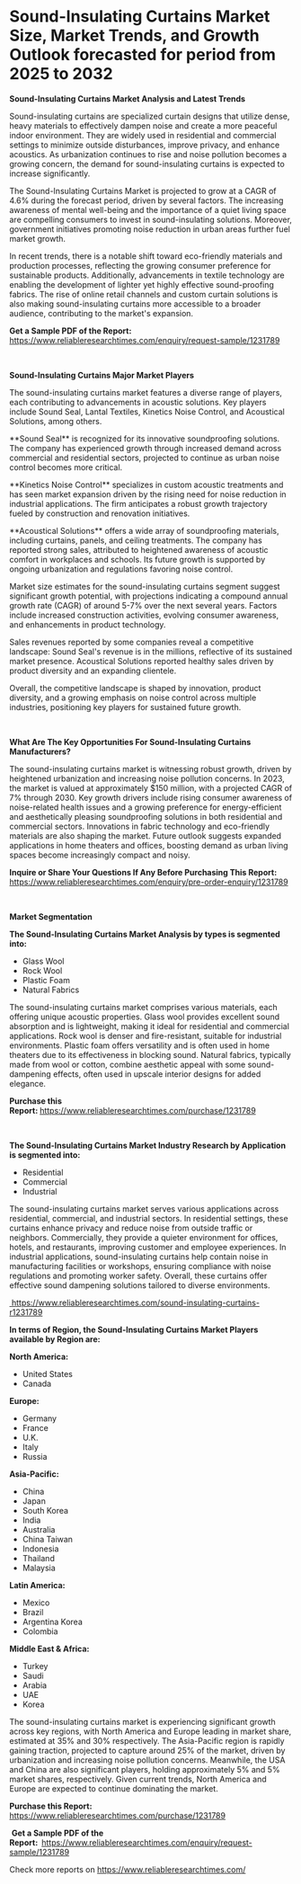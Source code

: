 <p><h1>Sound-Insulating Curtains Market Size, Market Trends, and Growth Outlook forecasted for period from 2025 to 2032</h1></p><p><strong>Sound-Insulating Curtains Market Analysis and Latest Trends</strong></p>
<p><p>Sound-insulating curtains are specialized curtain designs that utilize dense, heavy materials to effectively dampen noise and create a more peaceful indoor environment. They are widely used in residential and commercial settings to minimize outside disturbances, improve privacy, and enhance acoustics. As urbanization continues to rise and noise pollution becomes a growing concern, the demand for sound-insulating curtains is expected to increase significantly.</p><p>The Sound-Insulating Curtains Market is projected to grow at a CAGR of 4.6% during the forecast period, driven by several factors. The increasing awareness of mental well-being and the importance of a quiet living space are compelling consumers to invest in sound-insulating solutions. Moreover, government initiatives promoting noise reduction in urban areas further fuel market growth. </p><p>In recent trends, there is a notable shift toward eco-friendly materials and production processes, reflecting the growing consumer preference for sustainable products. Additionally, advancements in textile technology are enabling the development of lighter yet highly effective sound-proofing fabrics. The rise of online retail channels and custom curtain solutions is also making sound-insulating curtains more accessible to a broader audience, contributing to the market's expansion.</p></p>
<p><strong>Get a Sample PDF of the Report:&nbsp;</strong> <a href="https://www.reliableresearchtimes.com/enquiry/request-sample/1231789?utm_campaign=3386&utm_medium=2&utm_source=Github&utm_content=ia&utm_term=03042025&utm_id=sound-insulating-curtains">https://www.reliableresearchtimes.com/enquiry/request-sample/1231789</a></p>
<p>&nbsp;</p>
<p><strong>Sound-Insulating Curtains Major Market Players</strong></p>
<p><p>The sound-insulating curtains market features a diverse range of players, each contributing to advancements in acoustic solutions. Key players include Sound Seal, Lantal Textiles, Kinetics Noise Control, and Acoustical Solutions, among others.</p><p>**Sound Seal** is recognized for its innovative soundproofing solutions. The company has experienced growth through increased demand across commercial and residential sectors, projected to continue as urban noise control becomes more critical. </p><p>**Kinetics Noise Control** specializes in custom acoustic treatments and has seen market expansion driven by the rising need for noise reduction in industrial applications. The firm anticipates a robust growth trajectory fueled by construction and renovation initiatives.</p><p>**Acoustical Solutions** offers a wide array of soundproofing materials, including curtains, panels, and ceiling treatments. The company has reported strong sales, attributed to heightened awareness of acoustic comfort in workplaces and schools. Its future growth is supported by ongoing urbanization and regulations favoring noise control.</p><p>Market size estimates for the sound-insulating curtains segment suggest significant growth potential, with projections indicating a compound annual growth rate (CAGR) of around 5-7% over the next several years. Factors include increased construction activities, evolving consumer awareness, and enhancements in product technology.</p><p>Sales revenues reported by some companies reveal a competitive landscape: Sound Seal's revenue is in the millions, reflective of its sustained market presence. Acoustical Solutions reported healthy sales driven by product diversity and an expanding clientele. </p><p>Overall, the competitive landscape is shaped by innovation, product diversity, and a growing emphasis on noise control across multiple industries, positioning key players for sustained future growth.</p></p>
<p>&nbsp;</p>
<p><strong>What Are The Key Opportunities For Sound-Insulating Curtains Manufacturers?</strong></p>
<p><p>The sound-insulating curtains market is witnessing robust growth, driven by heightened urbanization and increasing noise pollution concerns. In 2023, the market is valued at approximately $150 million, with a projected CAGR of 7% through 2030. Key growth drivers include rising consumer awareness of noise-related health issues and a growing preference for energy-efficient and aesthetically pleasing soundproofing solutions in both residential and commercial sectors. Innovations in fabric technology and eco-friendly materials are also shaping the market. Future outlook suggests expanded applications in home theaters and offices, boosting demand as urban living spaces become increasingly compact and noisy.</p></p>
<p><strong>Inquire or Share Your Questions If Any Before Purchasing This Report:</strong> <a href="https://www.reliableresearchtimes.com/enquiry/pre-order-enquiry/1231789?utm_campaign=3386&utm_medium=2&utm_source=Github&utm_content=ia&utm_term=03042025&utm_id=sound-insulating-curtains">https://www.reliableresearchtimes.com/enquiry/pre-order-enquiry/1231789</a></p>
<p>&nbsp;</p>
<p><strong>Market Segmentation</strong></p>
<p><strong>The Sound-Insulating Curtains Market Analysis by types is segmented into:</strong></p>
<p><ul><li>Glass Wool</li><li>Rock Wool</li><li>Plastic Foam</li><li>Natural Fabrics</li></ul></p>
<p><p>The sound-insulating curtains market comprises various materials, each offering unique acoustic properties. Glass wool provides excellent sound absorption and is lightweight, making it ideal for residential and commercial applications. Rock wool is denser and fire-resistant, suitable for industrial environments. Plastic foam offers versatility and is often used in home theaters due to its effectiveness in blocking sound. Natural fabrics, typically made from wool or cotton, combine aesthetic appeal with some sound-dampening effects, often used in upscale interior designs for added elegance.</p></p>
<p><strong>Purchase this Report:&nbsp;</strong><a href="https://www.reliableresearchtimes.com/purchase/1231789?utm_campaign=3386&utm_medium=2&utm_source=Github&utm_content=ia&utm_term=03042025&utm_id=sound-insulating-curtains">https://www.reliableresearchtimes.com/purchase/1231789</a></p>
<p>&nbsp;</p>
<p><strong>The Sound-Insulating Curtains Market Industry Research by Application is segmented into:</strong></p>
<p><ul><li>Residential</li><li>Commercial</li><li>Industrial</li></ul></p>
<p><p>The sound-insulating curtains market serves various applications across residential, commercial, and industrial sectors. In residential settings, these curtains enhance privacy and reduce noise from outside traffic or neighbors. Commercially, they provide a quieter environment for offices, hotels, and restaurants, improving customer and employee experiences. In industrial applications, sound-insulating curtains help contain noise in manufacturing facilities or workshops, ensuring compliance with noise regulations and promoting worker safety. Overall, these curtains offer effective sound dampening solutions tailored to diverse environments.</p></p>
<p><a href="https://www.reliableresearchtimes.com/sound-insulating-curtains-r1231789?utm_campaign=3386&utm_medium=2&utm_source=Github&utm_content=ia&utm_term=03042025&utm_id=sound-insulating-curtains">&nbsp;https://www.reliableresearchtimes.com/sound-insulating-curtains-r1231789</a></p>
<p><strong>In terms of Region, the Sound-Insulating Curtains Market Players available by Region are:</strong></p>
<p>
    <p> <strong> North America: </strong>
        <ul>
            <li>United States</li>
            <li>Canada</li>
        </ul>
        </p> 
    <p> <strong> Europe: </strong>
        <ul>
            <li>Germany</li>
            <li>France</li>
            <li>U.K.</li>
            <li>Italy</li>
            <li>Russia</li>
        </ul>
        </p> 
    <p> <strong> Asia-Pacific: </strong>
        <ul>
            <li>China</li>
            <li>Japan</li>
            <li>South Korea</li>
            <li>India</li>
            <li>Australia</li>
            <li>China Taiwan</li>
            <li>Indonesia</li>
            <li>Thailand</li>
            <li>Malaysia</li>
        </ul>
        </p> 
    <p> <strong> Latin America: </strong>
        <ul>
            <li>Mexico</li>
            <li>Brazil</li>
            <li>Argentina Korea</li>
            <li>Colombia</li>
        </ul>
        </p> 
    <p> <strong> Middle East & Africa: </strong>
        <ul>
            <li>Turkey</li>
            <li>Saudi</li>
            <li>Arabia</li>
            <li>UAE</li>
            <li>Korea</li>
        </ul>
    </p>
    </p>
<p><p>The sound-insulating curtains market is experiencing significant growth across key regions, with North America and Europe leading in market share, estimated at 35% and 30% respectively. The Asia-Pacific region is rapidly gaining traction, projected to capture around 25% of the market, driven by urbanization and increasing noise pollution concerns. Meanwhile, the USA and China are also significant players, holding approximately 5% and 5% market shares, respectively. Given current trends, North America and Europe are expected to continue dominating the market.</p></p>
<p><strong>Purchase this Report: </strong><a href="https://www.reliableresearchtimes.com/purchase/1231789?utm_campaign=3386&utm_medium=2&utm_source=Github&utm_content=ia&utm_term=03042025&utm_id=sound-insulating-curtains">https://www.reliableresearchtimes.com/purchase/1231789</a></p>
<p>&nbsp;<strong>Get a Sample PDF of the Report:&nbsp;&nbsp;</strong><a href="https://www.reliableresearchtimes.com/enquiry/request-sample/1231789?utm_campaign=3386&utm_medium=2&utm_source=Github&utm_content=ia&utm_term=03042025&utm_id=sound-insulating-curtains">https://www.reliableresearchtimes.com/enquiry/request-sample/1231789</a></p>
<p><strong></strong></p>
<p>Check more reports on <a href="https://www.reliableresearchtimes.com/?utm_campaign=3386&utm_medium=2&utm_source=Github&utm_content=ia&utm_term=03042025&utm_id=sound-insulating-curtains">https://www.reliableresearchtimes.com/</a></p>